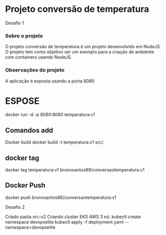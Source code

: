 # Projeto conversão de temperatura


Desafio 1
### Sobre o projeto
O projeto conversão de temperatura é um projeto desenvolvido em NodeJS. O projeto tem como objetivo ser um exemplo para a criação de ambiente com containers usando NodeJS.

### Observações do projeto
A aplicação é exposta usando a porta 8080

# ESPOSE 
docker run -d -p  8080:8080 temperatura:v1

## Comandos add
Docker build 
docker build -t temperatura:v1 src/.

## docker tag
docker tag temperatura:v1 brunosantos88/conversaotemperatura:v1
## Docker Push
docker push brunosantos88/conversaotemperatura:v1

Desafio 2

Criado pasta src-v2
Criando cluster EKS AWS 3 nó.
kubectl create namespace devopselite
kubectl apply -f  deployment.yaml --namespace=devopselite
